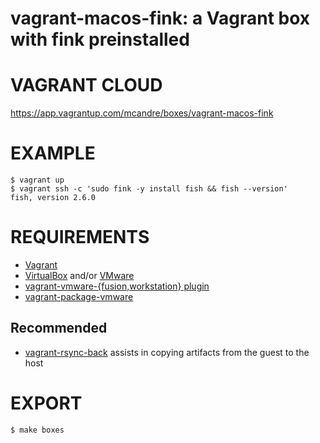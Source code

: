 # vagrant-macos-fink: a Vagrant box with fink preinstalled

# VAGRANT CLOUD

https://app.vagrantup.com/mcandre/boxes/vagrant-macos-fink

# EXAMPLE

```console
$ vagrant up
$ vagrant ssh -c 'sudo fink -y install fish && fish --version'
fish, version 2.6.0
```

# REQUIREMENTS

* [Vagrant](https://www.vagrantup.com)
* [VirtualBox](https://www.virtualbox.org/) and/or [VMware](https://www.vmware.com)
* [vagrant-vmware-{fusion,workstation} plugin](https://www.vagrantup.com/vmware/index.html)
* [vagrant-package-vmware](https://github.com/bacongravy/vagrant-package-vmware)

## Recommended

* [vagrant-rsync-back](https://github.com/smerrill/vagrant-rsync-back) assists in copying artifacts from the guest to the host

# EXPORT

```console
$ make boxes
```
